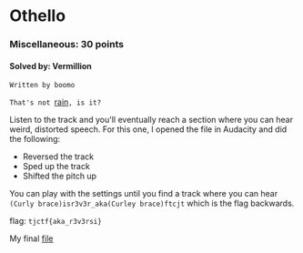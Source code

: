 # Othello
### Miscellaneous: 30 points
#### Solved by: Vermillion
```
Written by boomo
```
`That's not `<a href='https://static.tjctf.org/fd5b2b8a27dc2255ffe96c2b6fca3f4434f3a71f35f5c6b7be16d8ef0c095688_rain.mp3'>rain</a>`, is it?`

Listen to the track and you'll eventually reach a section where you can hear weird, distorted speech. For this one, I opened the file in Audacity and did the following:
<ul>
  <li>Reversed the track</li>
  <li>Sped up the track</li>
  <li>Shifted the pitch up</li>
</ul>

You can play with the settings until you find a track where you can hear `(Curly brace)isr3v3r_aka(Curley brace)ftcjt` which is the flag backwards.

flag: `tjctf{aka_r3v3rsi}`

My final <a href='https://github.com/VermillionBird/CTF-Writeups/blob/master/Images/2019/TJCTF/rain.mp3'>file</a>

